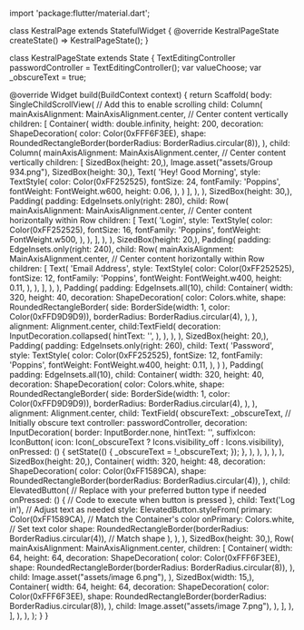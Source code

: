 import 'package:flutter/material.dart';

class KestralPage extends StatefulWidget {
  @override
  KestralPageState createState() => KestralPageState();
}

class KestralPageState extends State<KestralPage> {
  TextEditingController passwordController = TextEditingController();
  var valueChoose;
  var _obscureText = true;

  @override
  Widget build(BuildContext context) {
    return Scaffold(
      body:  SingleChildScrollView( // Add this to enable scrolling
          child: Column(
            mainAxisAlignment: MainAxisAlignment.center, // Center content vertically
            children: [
              Container(
                width: double.infinity,
                height: 200,
                decoration: ShapeDecoration(
                  color: Color(0xFFF6F3EE),
                  shape: RoundedRectangleBorder(borderRadius: BorderRadius.circular(8)),
                ),
                child: Column(
                  mainAxisAlignment: MainAxisAlignment.center, // Center content vertically
                  children: [
                    SizedBox(height: 20,),
                    Image.asset("assets/Group 934.png"),
                    SizedBox(height: 30,),
                    Text(
                      'Hey! Good Morning',
                      style: TextStyle(
                        color: Color(0xFF252525),
                        fontSize: 24,
                        fontFamily: 'Poppins',
                        fontWeight: FontWeight.w600,
                        height: 0.06,
                      ),
                    )
                  ],
                ),
              ),
              SizedBox(height: 30,),
              Padding(
                padding: EdgeInsets.only(right: 280),
                child: Row(
                  mainAxisAlignment: MainAxisAlignment.center, // Center content horizontally within Row
                  children: [
                    Text(
                      'Login',
                      style: TextStyle(
                        color: Color(0xFF252525),
                        fontSize: 16,
                        fontFamily: 'Poppins',
                        fontWeight: FontWeight.w500,
                      ),
                    ),
                  ],
                ),
              ),
              SizedBox(height: 20,),
              Padding(
                padding: EdgeInsets.only(right: 240),
                child: Row(
                  mainAxisAlignment: MainAxisAlignment.center, // Center content horizontally within Row
                  children: [
                    Text(
                      'Email Address',
                      style: TextStyle(
                        color: Color(0xFF252525),
                        fontSize: 12,
                        fontFamily: 'Poppins',
                        fontWeight: FontWeight.w400,
                        height: 0.11,
                      ),
                    ),
                  ],
                ),
              ),
              Padding(
                padding: EdgeInsets.all(10),
                child: Container(
                  width: 320,
                  height: 40,
                  decoration: ShapeDecoration(
                    color: Colors.white,
                    shape: RoundedRectangleBorder(
                      side: BorderSide(width: 1, color: Color(0xFFD9D9D9)),
                      borderRadius: BorderRadius.circular(4),
                    ),
                  ),
                  alignment: Alignment.center,
                  child:TextField(
                    decoration: InputDecoration.collapsed(
                      hintText: '',
                    ),
                  ),
                  ),
                ),
        SizedBox(height: 20,),
        Padding(
          padding: EdgeInsets.only(right: 260),
            child: Text(
              'Password',
              style: TextStyle(
                color: Color(0xFF252525),
                fontSize: 12,
                fontFamily: 'Poppins',
                fontWeight: FontWeight.w400,
                height: 0.11,
              ),
            )
        ),
              Padding(
                padding: EdgeInsets.all(10),
                child: Container(
                  width: 320,
                  height: 40,
                  decoration: ShapeDecoration(
                    color: Colors.white,
                    shape: RoundedRectangleBorder(
                      side: BorderSide(width: 1, color: Color(0xFFD9D9D9)),
                      borderRadius: BorderRadius.circular(4),
                    ),
                  ),
                  alignment: Alignment.center,
                  child: TextField(
                    obscureText: _obscureText, // Initially obscure text
                    controller: passwordController,
                    decoration: InputDecoration(
                      border: InputBorder.none,
                      hintText: '',
                      suffixIcon: IconButton(
                        icon: Icon(_obscureText ? Icons.visibility_off : Icons.visibility),
                        onPressed: () {
                          setState(() {
                            _obscureText = !_obscureText;
                          });
                        },
                      ),
                    ),
                  ),
                ),
              ),
              SizedBox(height: 20,),
              Container(
                width: 320,
                height: 48,
                decoration: ShapeDecoration(
                  color: Color(0xFF1589CA),
                  shape: RoundedRectangleBorder(borderRadius: BorderRadius.circular(4)),
                ),
                child: ElevatedButton( // Replace with your preferred button type if needed
                  onPressed: () {
                    // Code to execute when button is pressed
                  },
                  child: Text('Log in'), // Adjust text as needed
                  style: ElevatedButton.styleFrom(
                    primary: Color(0xFF1589CA), // Match the Container's color
                    onPrimary: Colors.white, // Set text color
                    shape: RoundedRectangleBorder(borderRadius: BorderRadius.circular(4)), // Match shape
                  ),
                ),
              ),
              SizedBox(height: 30,),
             Row(
               mainAxisAlignment: MainAxisAlignment.center,
               children: [
             Container(
               width: 64,
               height: 64,
               decoration: ShapeDecoration(
                 color: Color(0xFFF6F3EE),
                 shape: RoundedRectangleBorder(borderRadius: BorderRadius.circular(8)),
               ),
             child: Image.asset("assets/image 6.png"),
             ),
                 SizedBox(width: 15,),
                 Container(
                   width: 64,
                   height: 64,
                   decoration: ShapeDecoration(
                     color: Color(0xFFF6F3EE),
                     shape: RoundedRectangleBorder(borderRadius: BorderRadius.circular(8)),
                   ),
                   child: Image.asset("assets/image 7.png"),
                 ),
        ],
             ),
            ],
          ),
        ),
    );
  }
}
